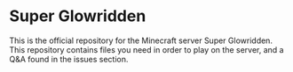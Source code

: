 # Super Glowridden
This is the official repository for the Minecraft server Super Glowridden. This repository contains files you need in order to play on the server, and a Q&A found in the issues section.
